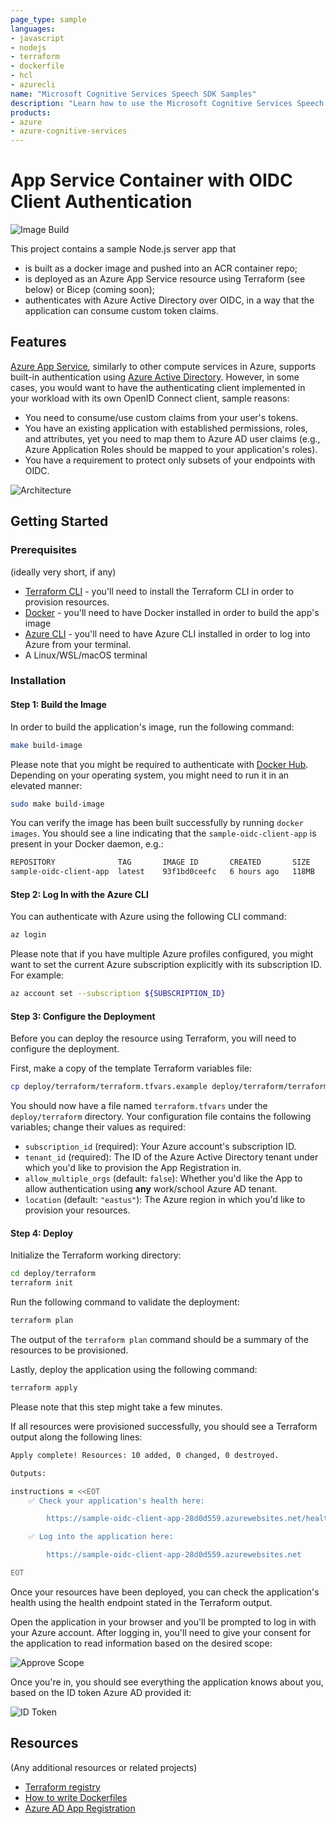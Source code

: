 ```yaml
---
page_type: sample
languages:
- javascript
- nodejs
- terraform
- dockerfile
- hcl
- azurecli
name: "Microsoft Cognitive Services Speech SDK Samples"
description: "Learn how to use the Microsoft Cognitive Services Speech SDK to add speech-enabled features to your apps."
products:
- azure
- azure-cognitive-services
---
```


# App Service Container with OIDC Client Authentication

![Image Build](https://github.com/Azure-Samples/oidc-client-app-service/workflows/Build/badge.svg)

This project contains a sample Node.js server app that

- is built as a docker image and pushed into an ACR container repo;
- is deployed as an Azure App Service resource using Terraform (see below) or Bicep (coming soon);
- authenticates with Azure Active Directory over OIDC, in a way that the application can consume custom token claims.

## Features

[Azure App Service](https://docs.microsoft.com/en-us/azure/app-service/overview), similarly to other compute services in Azure, supports built-in authentication using [Azure Active Directory](https://docs.microsoft.com/en-us/azure/active-directory/authentication/overview-authentication).
However, in some cases, you would want to have the authenticating client implemented in your workload with its own OpenID Connect client, sample reasons:

- You need to consume/use custom claims from your user's tokens.
- You have an existing application with established permissions, roles, and attributes, yet you need
  to map them to Azure AD user claims (e.g., Azure Application Roles should be mapped to your application's roles).
- You have a requirement to protect only subsets of your endpoints with OIDC.

![Architecture](./media/arc.png)

## Getting Started

### Prerequisites

(ideally very short, if any)

- [Terraform CLI](https://learn.hashicorp.com/tutorials/terraform/install-cli) - you'll need to install the Terraform CLI in order
  to provision resources.
- [Docker](https://docs.docker.com/desktop/) - you'll need to have Docker installed in order to build the app's image
- [Azure CLI](https://docs.microsoft.com/en-us/cli/azure/install-azure-cli) - you'll need to have Azure CLI installed in order
  to log into Azure from your terminal.
- A Linux/WSL/macOS terminal

### Installation

#### Step 1: Build the Image

In order to build the application's image, run the following command:

```bash
make build-image
```

Please note that you might be required to authenticate with [Docker Hub](https://hub.docker.com/). Depending on your operating system,
you might need to run it in an elevated manner:

```bash
sudo make build-image
```

You can verify the image has been built successfully by running `docker images`.  You should see
a line indicating that the `sample-oidc-client-app` is present in your Docker daemon, e.g.:

```zsh
REPOSITORY              TAG       IMAGE ID       CREATED       SIZE
sample-oidc-client-app  latest    93f1bd0ceefc   6 hours ago   118MB
```

#### Step 2: Log In with the Azure CLI

You can authenticate with Azure using the following CLI command:

```bash
az login
```

Please note that if you have multiple Azure profiles configured, you might want
to set the current Azure subscription explicitly with its subscription ID. For example:

```bash
az account set --subscription ${SUBSCRIPTION_ID}
```

#### Step 3: Configure the Deployment

Before you can deploy the resource using Terraform, you will need to configure the deployment.

First, make a copy of the template Terraform variables file:

```bash
cp deploy/terraform/terraform.tfvars.example deploy/terraform/terraform.tfvars
```

You should now have a file named `terraform.tfvars` under the `deploy/terraform` directory.
Your configuration file contains the following variables; change their values as required:

- `subscription_id` (required): Your Azure account's subscription ID.
- `tenant_id` (required): The ID of the Azure Active Directory tenant under which
  you'd like to provision the App Registration in.
- `allow_multiple_orgs` (default: `false`): Whether you'd like the App to allow authentication
  using **any** work/school Azure AD tenant.
- `location` (default: `"eastus"`): The Azure region in which you'd like to provision your resources.

#### Step 4: Deploy

Initialize the Terraform working directory:

```bash
cd deploy/terraform
terraform init
```

Run the following command to validate the deployment:

```bash
terraform plan
```

The output of the `terraform plan` command should be a summary of the resources to be provisioned.

Lastly, deploy the application using the following command:

```bash
terraform apply
```

Please note that this step might take a few minutes.

If all resources were provisioned successfully, you should see a Terraform output along the following lines:

```zsh
Apply complete! Resources: 10 added, 0 changed, 0 destroyed.

Outputs:

instructions = <<EOT
    ✅ Check your application's health here:

        https://sample-oidc-client-app-28d0d559.azurewebsites.net/health

    ✅ Log into the application here:

        https://sample-oidc-client-app-28d0d559.azurewebsites.net

EOT
```

Once your resources have been deployed, you can check the application's health using the health
endpoint stated in the Terraform output.

Open the application in your browser and you'll be prompted to log in with your Azure account. After
logging in, you'll need to give your consent for the application to read information based on the desired
scope:

![Approve Scope](./media/scope-approve.png)

Once you're in, you should see everything the application knows about you, based on
the ID token Azure AD provided it:

![ID Token](./media/id_token.png)

## Resources

(Any additional resources or related projects)

- [Terraform registry](https://www.terraform.io/registry/providers)
- [How to write Dockerfiles](https://docs.docker.com/engine/reference/builder/)
- [Azure AD App Registration](https://docs.microsoft.com/en-us/graph/auth-register-app-v2)
